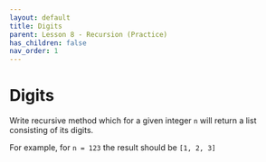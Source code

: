```yaml
---
layout: default
title: Digits
parent: Lesson 8 - Recursion (Practice)
has_children: false
nav_order: 1
---
```


# Digits

Write recursive method which for a given integer `n` will return a list consisting of its digits. 

For example, for `n = 123` the result should be `[1, 2, 3]`